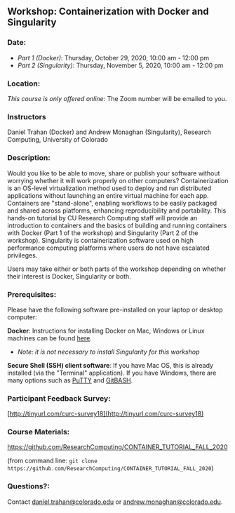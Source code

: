 ## Workshop: Containerization with Docker and Singularity

### Date: 
* _Part 1 (Docker)_: Thursday, October 29, 2020, 10:00 am - 12:00 pm
* _Part 2 (Singularity)_: Thursday, November 5, 2020, 10:00 am - 12:00 pm

### Location: 

_This course is only offered online_: The Zoom number will be emailed to you.

### Instructors 
Daniel Trahan (Docker) and Andrew Monaghan (Singularity), Research Computing, University of Colorado

### Description: 
Would you like to be able to move, share or publish your software without worrying whether it will work properly on other computers? Containerization is an OS-level virtualization method used to deploy and run distributed applications without launching an entire virtual machine for each app. Containers are "stand-alone", enabling workflows to be easily packaged and shared across platforms, enhancing reproducibility and portability. This hands-on tutorial by CU Research Computing staff will provide an introduction to containers and the basics of building and running containers with Docker (Part 1 of the workshop) and Singularity (Part 2 of the workshop). Singularity is containerization software used on high performance computing platforms where users do not have escalated privileges.

Users may take either or both parts of the workshop depending on whether their interest is Docker, Singularity or both.

### Prerequisites: 

Please have the following software pre-installed on your laptop or desktop computer:

__Docker__: Instructions for installing Docker on Mac, Windows or Linux machines can be found [here](https://docs.google.com/document/d/1aji-Asc0eOGBYqRIFPO39R8RZfn9xcJ6RhPLjTc8C8g/edit?usp=sharing).
* _Note: it is not necessary to install Singularity for this workshop_

__Secure Shell (SSH) client software__:  If you have Mac OS, this is already installed (via the "Terminal" application).  If you have Windows, there are many options such as [PuTTY](https://www.putty.org) and [GitBASH](https://gitforwindows.org).  

### Participant Feedback Survey: 
[http://tinyurl.com/curc-survey18](http://tinyurl.com/curc-survey18)

### Course Materials: 
https://github.com/ResearchComputing/CONTAINER_TUTORIAL_FALL_2020

(from command line: `git clone https://github.com/ResearchComputing/CONTAINER_TUTORIAL_FALL_2020`)

### Questions?:
Contact daniel.trahan@colorado.edu or andrew.monaghan@colorado.edu.
